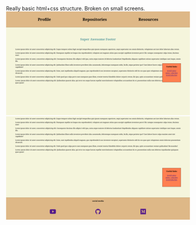 Really basic html+css structure. Broken on small screens.
![website-0 top part photo](website-0.png)
![website-0 bottom part photo](website-0-footer.png)